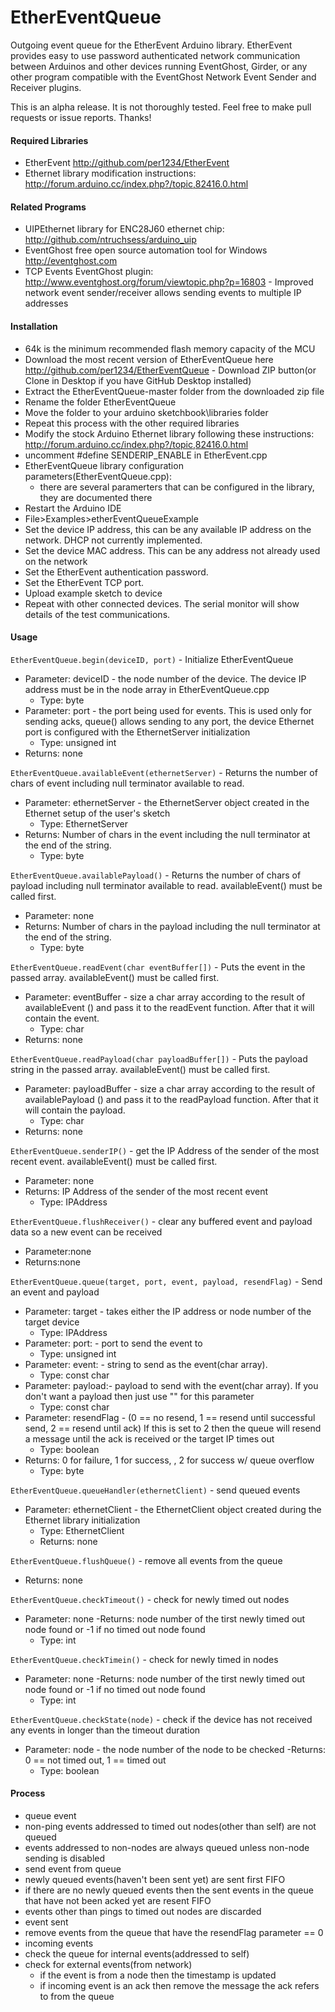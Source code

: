 EtherEventQueue
==========

Outgoing event queue for the EtherEvent Arduino library.
EtherEvent provides easy to use password authenticated network communication between Arduinos and other devices running EventGhost, Girder, or any other program compatible with the EventGhost Network Event Sender and Receiver plugins.

This is an alpha release. It is not thoroughly tested. Feel free to make pull requests or issue reports. Thanks!

#### Required Libraries
- EtherEvent http://github.com/per1234/EtherEvent
- Ethernet library modification instructions: http://forum.arduino.cc/index.php?/topic,82416.0.html

#### Related Programs
- UIPEthernet library for ENC28J60 ethernet chip: http://github.com/ntruchsess/arduino_uip
- EventGhost free open source automation tool for Windows http://eventghost.com
- TCP Events EventGhost plugin: http://www.eventghost.org/forum/viewtopic.php?p=16803 - Improved network event sender/receiver allows sending events to multiple IP addresses

#### Installation
- 64k is the minimum recommended flash memory capacity of the MCU
- Download the most recent version of EtherEventQueue here http://github.com/per1234/EtherEventQueue  - Download ZIP button(or Clone in Desktop if you have GitHub Desktop installed)
- Extract the EtherEventQueue-master folder from the downloaded zip file
- Rename the folder EtherEventQueue
- Move the folder to your arduino sketchbook\libraries folder
- Repeat this process with the other required libraries
- Modify the stock Arduino Ethernet library following these instructions: http://forum.arduino.cc/index.php?/topic,82416.0.html
- uncomment #define SENDERIP_ENABLE in EtherEvent.cpp
- EtherEventQueue library configuration parameters(EtherEventQueue.cpp):
  - there are several paramerters that can be configured in the library, they are documented there
- Restart the Arduino IDE
- File>Examples>etherEventQueueExample
 - Set the device IP address, this can be any available IP address on the network. DHCP not currently implemented.
 - Set the device MAC address. This can be any address not already used on the network
 - Set the EtherEvent authentication password.
 - Set the EtherEvent TCP port.
- Upload example sketch to device
- Repeat with other connected devices. The serial monitor will show details of the test communications.

#### Usage
`EtherEventQueue.begin(deviceID, port)` - Initialize EtherEventQueue
- Parameter: deviceID - the node number of the device. The device IP address must be in the node array in EtherEventQueue.cpp
  - Type: byte
- Parameter: port - the port being used for events. This is used only for sending acks, queue() allows sending to any port, the device Ethernet port is configured with the EthernetServer initialization
  - Type: unsigned int
- Returns: none

`EtherEventQueue.availableEvent(ethernetServer)` - Returns the number of chars of event including null terminator available to read.
- Parameter: ethernetServer - the EthernetServer object created in the Ethernet setup of the user's sketch
  - Type: EthernetServer
- Returns: Number of chars in the event including the null terminator at the end of the string.
  - Type: byte

`EtherEventQueue.availablePayload()` - Returns the number of chars of payload including null terminator available to read. availableEvent() must be called first.
- Parameter: none
- Returns: Number of chars in the payload including the null terminator at the end of the string.
  - Type: byte

`EtherEventQueue.readEvent(char eventBuffer[])` - Puts the event in the passed array. availableEvent() must be called first.
- Parameter: eventBuffer - size a char array according to the result of availableEvent () and pass it to the readEvent  function. After that it will contain the event.
  - Type: char
- Returns: none

`EtherEventQueue.readPayload(char payloadBuffer[])` - Puts the payload string in the passed array. availableEvent() must be called first.
- Parameter: payloadBuffer - size a char array according to the result of availablePayload () and pass it to the readPayload  function. After that it will contain the payload.
  - Type: char
- Returns: none

`EtherEventQueue.senderIP()` - get the IP Address of the sender of the most recent event. availableEvent() must be called first.
- Parameter: none
- Returns: IP Address of the sender of the most recent event
  - Type: IPAddress

`EtherEventQueue.flushReceiver()` - clear any buffered event and payload data so a new event can be received
- Parameter:none
- Returns:none

`EtherEventQueue.queue(target, port, event, payload, resendFlag)` - Send an event and payload
- Parameter: target - takes either the IP address or node number of the target device
  - Type: IPAddress
- Parameter: port: - port to send the event to
  - Type: unsigned int
- Parameter: event: - string to send as the event(char array).
  - Type: const char
- Parameter: payload:- payload to send with the event(char array). If you don't want a payload then just use "" for this parameter
  - Type: const char
- Parameter: resendFlag - (0 == no resend, 1 == resend until successful send, 2 == resend until ack) If this is set to 2 then the queue will resend a message until the ack is received or the target IP times out
  - Type: boolean
- Returns: 0 for failure, 1 for success, , 2 for success w/ queue overflow
  - Type: byte
  
`EtherEventQueue.queueHandler(ethernetClient)` - send queued events
- Parameter: ethernetClient - the EthernetClient object created during the Ethernet library initialization
  - Type: EthernetClient
  - Returns: none
   
 `EtherEventQueue.flushQueue()` - remove all events from the queue
 - Returns: none

`EtherEventQueue.checkTimeout()` - check for newly timed out nodes
- Parameter: none
-Returns: node number of the tirst newly timed out node found or -1 if no timed out node found
  - Type: int
  
`EtherEventQueue.checkTimein()` - check for newly timed in nodes
- Parameter: none
-Returns: node number of the tirst newly timed out node found or -1 if no timed out node found
  - Type: int
  
`EtherEventQueue.checkState(node)` - check if the device has not received any events in longer than the timeout duration
- Parameter: node - the node number of the node to be checked
-Returns: 0 == not timed out, 1 == timed out
  - Type: boolean
  
 
 #### Process
- queue event
 - non-ping events addressed to timed out nodes(other than self) are not queued
 - events addressed to non-nodes are always queued unless non-node sending is disabled
- send event from queue
 - newly queued events(haven't been sent yet) are sent first FIFO
 - if there are no newly queued events then the sent events in the queue that have not been acked yet are resent FIFO
 - events other than pings to timed out nodes are discarded
 - event sent
 - remove events from the queue that have the resendFlag parameter == 0
 - incoming events
  - check the queue for internal events(addressed to self)
  - check for external events(from network)
    - if the event is from a node then the timestamp is updated
    - if incoming event is an ack then remove the message the ack refers to from the queue